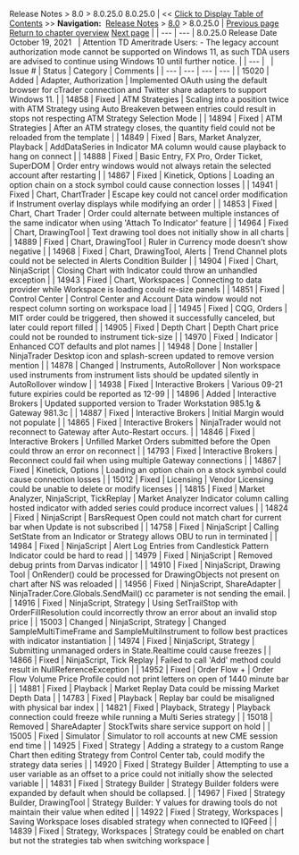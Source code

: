 ﻿
Release Notes \> 8\.0 \> 8\.0\.25\.0
8\.0\.25\.0
| \<\< [Click to Display Table of Contents](8_0_25_0.md) \>\> **Navigation:**     [Release Notes](release_notes-1.md) \> [8\.0](8_0-1.md) \> 8\.0\.25\.0 | [Previous page](8_0_26_1-1.md) [Return to chapter overview](8_0-1.md) [Next page](8_0_24_3-1.md) |
| --- | --- |
8\.0\.25\.0 Release Date
October 19, 2021
 
| Attention TD Ameritrade Users:  - The legacy account authorization mode cannot be supported on Windows 11, as such TDA users are advised to continue using Windows 10 until further notice. |
| --- |
 
| Issue \# | Status | Category | Comments |
| --- | --- | --- | --- |
| 15020 | Added | Adapter, Authorization | Implemented OAuth using the default browser for cTrader connection and Twitter share adapters to support Windows 11\. |
| 14858 | Fixed | ATM Strategies | Scaling into a position twice with ATM Strategy using Auto Breakeven between entries could result in stops not respecting ATM Strategy Selection Mode |
| 14894 | Fixed | ATM Strategies | After an ATM strategy closes, the quantity field could not be reloaded from the template |
| 14849 | Fixed | Bars, Market Analyzer, Playback | AddDataSeries in Indicator MA column would cause playback to hang on connect |
| 14888 | Fixed | Basic Entry, FX Pro, Order Ticket, SuperDOM | Order entry windows would not always retain the selected account after restarting |
| 14867 | Fixed | Kinetick, Options | Loading an option chain on a stock symbol could cause connection losses |
| 14941 | Fixed | Chart, ChartTrader | Escape key could not cancel order modification if Instrument overlay displays while modifying an order |
| 14853 | Fixed | Chart, Chart Trader | Order could alternate between multiple instances of the same indicator when using 'Attach To Indicator' feature |
| 14964 | Fixed | Chart, DrawingTool | Text drawing tool does not initially show in all charts |
| 14889 | Fixed | Chart, DrawingTool | Ruler in Currency mode doesn't show negative |
| 14968 | Fixed | Chart, DrawingTool, Alerts | Trend Channel plots could not be selected in Alerts Condition Builder |
| 14904 | Fixed | Chart, NinjaScript | Closing Chart with Indicator could throw an unhandled exception |
| 14943 | Fixed | Chart, Workspaces | Connecting to data provider while Workspace is loading could re\-size panels |
| 14851 | Fixed | Control Center | Control Center and Account Data window would not respect column sorting on workspace load |
| 14945 | Fixed | CQG, Orders | MIT order could be triggered, then showed it successfully canceled, but later could report filled |
| 14905 | Fixed | Depth Chart | Depth Chart price could not be rounded to instrument tick\-size |
| 14970 | Fixed | Indicator | Enhanced COT defaults and plot names |
| 14948 | Done | Installer | NinjaTrader Desktop icon and splash\-screen updated to remove version mention |
| 14878 | Changed | Instruments, AutoRollover | Non workspace used instruments from instrument lists should be updated silently in AutoRollover window |
| 14938 | Fixed | Interactive Brokers | Various 09\-21 future expiries could be reported as 12\-99 |
| 14896 | Added | Interactive Brokers | Updated supported version to Trader Workstation 985\.1g \& Gateway 981\.3c |
| 14887 | Fixed | Interactive Brokers | Initial Margin would not populate |
| 14865 | Fixed | Interactive Brokers | NinjaTrader would not reconnect to Gateway after Auto\-Restart occurs. |
| 14846 | Fixed | Interactive Brokers | Unfilled Market Orders submitted before the Open could throw an error on reconnect |
| 14793 | Fixed | Interactive Brokers | Reconnect could fail when using multiple Gateway connections |
| 14867 | Fixed | Kinetick, Options | Loading an option chain on a stock symbol could cause connection losses |
| 15012 | Fixed | Licensing | Vendor Licensing could be unable to delete or modify licenses |
| 14815 | Fixed | Market Analyzer, NinjaScript, TickReplay | Market Analyzer Indicator column calling hosted indicator with added series could produce incorrect values |
| 14824 | Fixed | NinjaScript | BarsRequest Open could not match chart for current bar when Update is not subscribed |
| 14758 | Fixed | NinjaScript | Calling SetState from an Indicator or Strategy allows OBU to run in terminated |
| 14984 | Fixed | NinjaScript | Alert Log Entries from Candlestick Pattern Indicator could be hard to read |
| 14979 | Fixed | NinjaScript | Removed debug prints from Darvas indicator |
| 14910 | Fixed | NinjaScript, Drawing Tool | OnRender() could be processed for DrawingObjects not present on chart after NS was reloaded |
| 14956 | Fixed | NinjaScript, ShareAdapter | NinjaTrader.Core.Globals.SendMail() cc parameter is not sending the email. |
| 14916 | Fixed | NinjaScript, Strategy | Using SetTrailStop with OrderFillResolution could incorrectly throw an error about an invalid stop price |
| 15003 | Changed | NinjaScript, Strategy | Changed SampleMultiTimeFrame and SampleMultiInstrument to follow best practices with indicator instantiation |
| 14974 | Fixed | NinjaScript, Strategy | Submitting unmanaged orders in State.Realtime could cause freezes |
| 14866 | Fixed | NinjaScript, Tick Replay | Failed to call 'Add' method could result in NullReferenceException |
| 14952 | Fixed | Order Flow \+ | Order Flow Volume Price Profile could not print letters on open of 1440 minute bar |
| 14881 | Fixed | Playback | Market Replay Data could be missing Market Depth Data |
| 14783 | Fixed | Playback | Replay bar could be misaligned with physical bar index |
| 14821 | Fixed | Playback, Strategy | Playback connection could freeze while running a Multi Series strategy |
| 15018 | Removed | ShareAdapter | StockTwits share service support on hold |
| 15005 | Fixed | Simulator | Simulator to roll accounts at new CME session end time |
| 14925 | Fixed | Strategy | Adding a strategy to a custom Range Chart then editing Strategy from Control Center tab, could modify the strategy data series |
| 14920 | Fixed | Strategy Builder | Attempting to use a user variable as an offset to a price could not initially show the selected variable |
| 14831 | Fixed | Strategy Builder | Strategy Builder folders were expanded by default when should be collapsed. |
| 14967 | Fixed | Strategy Builder, DrawingTool | Strategy Builder: Y values for drawing tools do not maintain their value when edited |
| 14922 | Fixed | Strategy, Workspaces | Saving Workspace loses disabled strategy when connected to IQFeed |
| 14839 | Fixed | Strategy, Workspaces | Strategy could be enabled on chart but not the strategies tab when switching workspace |
 

